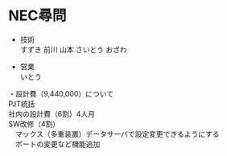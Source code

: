 # NEC尋問

* 技術  
すずき
前川
山本
さいとう
おざわ

* 営業  
いとう


・設計費（9,440,000）について  
PJT統括  
社内の設計費（6割）4人月  
SW改修（4割）  
　マックス（多重装置）データサーバで設定変更できるようにする  
　ポートの変更など機能追加